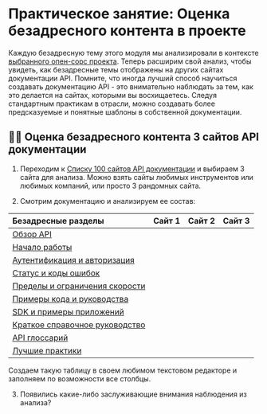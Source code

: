 # Практическое занятие: Оценка безадресного контента в проекте

Каждую безадресную тему этого модуля мы анализировали в контексте [выбранного опен-сорс проекта](https://github.com/Starkovden/Documenting_APIs/blob/master/3.%20Documenting%20API%20endpoints/3.9.%20Activity%20Find%20an%20open%20source%20project.md#%D0%BF%D1%80%D0%B0%D0%BA%D1%82%D0%B8%D1%87%D0%B5%D1%81%D0%BA%D0%BE%D0%B5-%D0%B7%D0%B0%D0%BD%D1%8F%D1%82%D0%B8%D0%B5-%D0%BF%D0%BE%D0%B8%D1%81%D0%BA-open-source-%D0%BF%D1%80%D0%BE%D0%B5%D0%BA%D1%82%D0%B0). Теперь расширим свой анализ, чтобы увидеть, как безадресные темы отображены на других сайтах документации API. Помните, что иногда лучший способ научиться создавать документацию API - это внимательно наблюдать за тем, как это делается на сайтах, которыми вы восхищаетесь. Следуя стандартным практикам в отрасли, можно создавать более предсказуемые и понятные шаблоны в собственной документации.

## 👨‍💻 Оценка безадресного контента 3 сайтов API документации

1. Переходим к [Списку 100 сайтов API документации](https://github.com/Starkovden/Documenting_APIs/blob/master/7.%20Publishing%20your%20API%20documentation/7.2.%20List%20of%20100%20API%20doc%20sites.md) и выбираем 3 сайта для анализа. Можно взять сайты любимых инструментов или любимых компаний, или просто 3 рандомных сайта.

2. Смотрим документацию и анализируем ее состав:

| Безадресные разделы | Сайт 1 | Сайт 2 | Сайт 3 |
|:--|:--|:--|:--|
| [Обзор API]() ||||
| [Начало работы]() ||||
| [Аутентификация и авторизация]() ||||
| [Статус и коды ошибок]() ||||
| [Пределы и ограничения скорости]()||||
| [Примеры кода и руководства]() ||||
| [SDK и примеры приложений]()||||
| [Краткое справочное руководство]() ||||
|[API глоссарий]() ||||
| [Лучшие практики]() ||||

Создаем такую таблицу в своем любимом текстовом редакторе и заполняем по возможности все столбцы.

3. Появились какие-либо заслуживающие внимания наблюдения из анализа?
